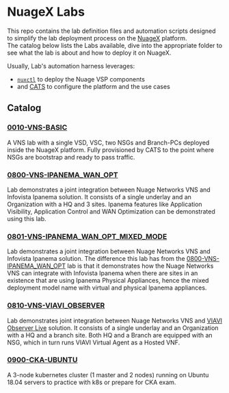 # NuageX Labs
This repo contains the lab definition files and automation scripts designed to simplify the lab deployment process on the [NuageX](https://nuagex.io) platform.  
The catalog below lists the Labs available, dive into the appropriate folder to see what the lab is about and how to deploy it on NuageX.

Usually, Lab's automation harness leverages:

* [`nuxctl`](https://nuxctl.nuagex.io) to deploy the Nuage VSP components
* and [CATS](http://cats-docs.nuageteam.net) to configure the platform and the use cases

## Catalog

### [0010-VNS-BASIC](./0010-VNS-BASIC)
A VNS lab with a single VSD, VSC, two NSGs and Branch-PCs deployed inside the NuageX platform. Fully provisioned by CATS to the point where NSGs are bootstrap and ready to pass traffic.

### [0800-VNS-IPANEMA_WAN_OPT](./0800-VNS-IPANEMA_WAN_OPT)
Lab demonstrates a joint integration between Nuage Networks VNS and Infovista Ipanema solution. It consists of a single underlay and an Organization with a HQ and 3 sites. Ipanema features like Application Visibility, Application Control and WAN Optimization can be demonstrated using this lab.

### [0801-VNS-IPANEMA_WAN_OPT_MIXED_MODE](./0801-VNS-IPANEMA_WAN_OPT_MIXED_MODE)
Lab demonstrates a joint integration between Nuage Networks VNS and Infovista Ipanema solution. The difference this lab has from the [0800-VNS-IPANEMA_WAN_OPT](0800-VNS-IPANEMA_WAN_OPT) lab is that it demonstrates how the Nuage Networks VNS can integrate with Infovista Ipanema when there are sites in an existence that are using Ipanema Physical Appliances, hence the mixed deployment model name with virtual and physical Ipanema appliances.

### [0810-VNS-VIAVI_OBSERVER](./0810-VNS-VIAVI_OBSERVER)
Lab demonstrates joint integration between Nuage Networks VNS and [VIAVI Observer Live](https://www.viavisolutions.com/en-us/products/observerlive) solution. It consists of a single underlay and an Organization with a HQ and a branch site. Both HQ and a Branch are equipped with an NSG, which in turn runs VIAVI Virtual Agent as a Hosted VNF.

### [0900-CKA-UBUNTU](./0900-CKA-UBUNTU)
A 3-node kubernetes cluster (1 master and 2 nodes) running on Ubuntu 18.04 servers to practice with k8s or prepare for CKA exam.